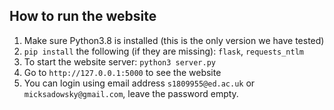 ## How to run the website

1. Make sure Python3.8 is installed (this is the only version we have tested)
2. `pip install` the following (if they are missing): `flask`, `requests_ntlm`
3. To start the website server: `python3 server.py`
4. Go to `http://127.0.0.1:5000` to see the website
5. You can login using email address `s1809955@ed.ac.uk` or `micksadowsky@gmail.com`, leave the password empty.
